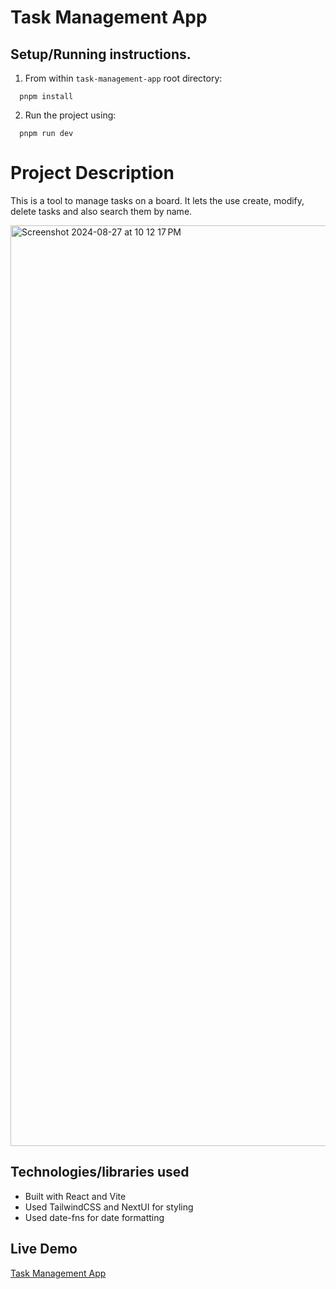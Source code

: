 # Task Management App

## Setup/Running instructions.
1. From within `task-management-app` root directory:
```
  pnpm install
```
2. Run the project using:
```
  pnpm run dev
```

# Project Description

This is a tool to manage tasks on a board.
It lets the use create, modify, delete tasks and also search them by name.

<img width="1473" alt="Screenshot 2024-08-27 at 10 12 17 PM" src="https://github.com/user-attachments/assets/5806acee-687e-4b5d-8206-7e04b824eace">

## Technologies/libraries used

- Built with React and Vite
- Used TailwindCSS and NextUI for styling
- Used date-fns for date formatting

## Live Demo
[Task Management App](https://paul-task-management-app.netlify.app/)

